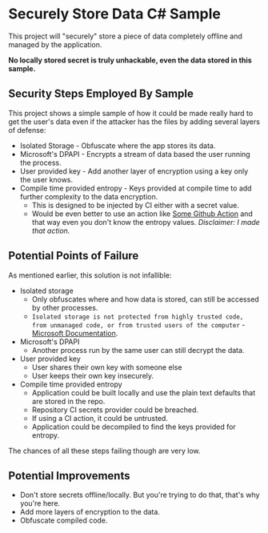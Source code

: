 # Securely Store Data C# Sample

This project will "securely" store a piece of data completely offline and managed by the application.

**No locally stored secret is truly unhackable, even the data stored in this sample.**

## Security Steps Employed By Sample

This project shows a simple sample of how it could be made really hard to get the user's data even if the attacker has the files by adding several layers of defense:

* Isolated Storage - Obfuscate where the app stores its data.
* Microsoft's DPAPI - Encrypts a stream of data based the user running the process.
* User provided key - Add another layer of encryption using a key only the user knows.
* Compile time provided entropy - Keys provided at compile time to add further complexity to the data encryption.
  * This is designed to be injected by CI either with a secret value.
  * Would be even better to use an action like [Some Github Action](SomeAddress) and that way even you don't know the entropy values. *Disclaimer: I made that action.*

## Potential Points of Failure

As mentioned earlier, this solution is not infallible:

* Isolated storage
  * Only obfuscates where and how data is stored, can still be accessed by other processes.
  * `Isolated storage is not protected from highly trusted code, from unmanaged code, or from trusted users of the computer` - [Microsoft Documentation](https://learn.microsoft.com/en-us/dotnet/standard/io/isolated-storage#:~:text=isolated%20storage%20is%20not%20protected%20from%20highly%20trusted%20code%2C%20from%20unmanaged%20code%2C%20or%20from%20trusted%20users%20of%20the%20computer).
* Microsoft's DPAPI
  * Another process run by the same user can still decrypt the data.
* User provided key
  * User shares their own key with someone else
  * User keeps their own key insecurely.
* Compile time provided entropy
  * Application could be built locally and use the plain text defaults that are stored in the repo.
  * Repository CI secrets provider could be breached.
  * If using a CI action, it could be untrusted.
  * Application could be decompiled to find the keys provided for entropy.

The chances of all these steps failing though are very low.

## Potential Improvements

* Don't store secrets offline/locally. But you're trying to do that, that's why you're here.
* Add more layers of encryption to the data.
* Obfuscate compiled code.
